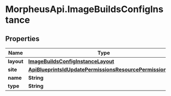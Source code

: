 # MorpheusApi.ImageBuildsConfigInstance

## Properties

Name | Type | Description | Notes
------------ | ------------- | ------------- | -------------
**layout** | [**ImageBuildsConfigInstanceLayout**](ImageBuildsConfigInstanceLayout.md) |  | [optional] 
**site** | [**ApiBlueprintsIdUpdatePermissionsResourcePermissionSites**](ApiBlueprintsIdUpdatePermissionsResourcePermissionSites.md) |  | [optional] 
**name** | **String** |  | [optional] 
**type** | **String** |  | [optional] 


